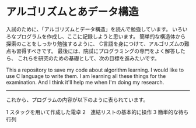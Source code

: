 # アルゴリズムとあデータ構造

入試のために、「アルゴリズムとデータ構造」を読んで勉強しています。
いろいろなプログラムを作成し、ここに記録しようと思います。
簡単的な構造体から探索のことをしっかり勉強するように、
C言語を身につけて、アルゴリズムの難点も習得すべきです。
最後には、院試にプログラミングの専門をよく解答したら、
これらを研究のための基礎として、次の目標を進みたいです。

This a repository to save my code about algorithm learning.
I would like to use C language to write them.
I am learning all these things for the examination.
And I think it'll help me when I'm doing my research.

--------------
これから、プログラムの内容が以下のように表られています。

1 スタックを用いて作成した電卓
2　連結リストの基本的に操作
3 簡単的な待ち行列
